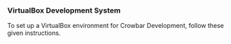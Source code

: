 ### VirtualBox Development System ###

To set up a VirtualBox environment for Crowbar Development, follow these given instructions.
